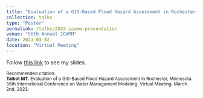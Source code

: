 ```yaml
---
title: "Evaluation of a GIS-Based Flood Hazard Assessment in Rochester, Minnesota"
collection: talks
type: "Poster"
permalink: /talks/2023-icwmm-presentation
venue: "56th Annual ICWMM"
date: 2023-03-02
location: "Virtual Meeting"
---
```


Follow <a href="https://www.icwmm.org/2023-C032-33" target="_blank">this link</a> to see my slides.

<p style="font-size: smaller">Recommended citation:<br />
<b>Talbot MT</b>. Evaluation of a GIS-Based Flood Hazard Assessment in Rochester, Minnesota. 56th International Conference on Water Management Modeling. Virtual Meeting. March 2nd, 2023.
</p>